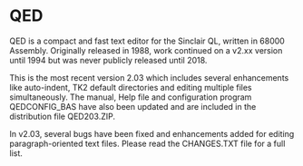 # QED
QED is a compact and fast text editor for the Sinclair QL, written in 68000 Assembly. Originally released in 1988, work continued on a v2.xx version until 1994 but was never publicly released until 2018.

This is the most recent version 2.03 which includes several enhancements like auto-indent, TK2 default directories and editing multiple files simultaneously. The manual, Help file and configuration program QEDCONFIG_BAS have also been updated and are included in the distribution file QED203.ZIP.

In v2.03, several bugs have been fixed and enhancements added for editing paragraph-oriented text files. Please read the CHANGES.TXT file for a full list.
